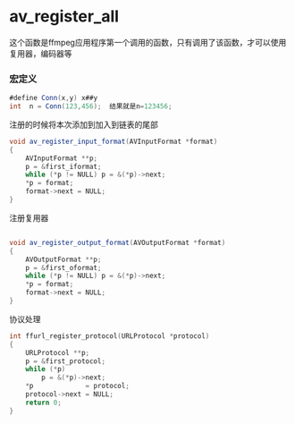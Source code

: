 # av_register_all

这个函数是ffmpeg应用程序第一个调用的函数，只有调用了该函数，才可以使用复用器，编码器等

### 宏定义

```java
#define Conn(x,y) x##y
int  n = Conn(123,456);  结果就是n=123456;
```

注册的时候将本次添加到加入到链表的尾部

```java
void av_register_input_format(AVInputFormat *format)
{
    AVInputFormat **p;
    p = &first_iformat;
    while (*p != NULL) p = &(*p)->next;
    *p = format;
    format->next = NULL;
}
```

注册复用器

```java

void av_register_output_format(AVOutputFormat *format)
{
    AVOutputFormat **p;
    p = &first_oformat;
    while (*p != NULL) p = &(*p)->next;
    *p = format;
    format->next = NULL;
}
```



协议处理

```c++
int ffurl_register_protocol(URLProtocol *protocol)
{
    URLProtocol **p;
    p = &first_protocol;
    while (*p)
        p = &(*p)->next;
    *p             = protocol;
    protocol->next = NULL;
    return 0;
}
```

